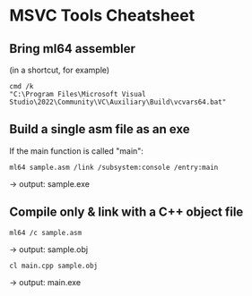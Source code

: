 # MSVC Tools Cheatsheet

## Bring ml64 assembler
(in a shortcut, for example) 
```
cmd /k 
"C:\Program Files\Microsoft Visual Studio\2022\Community\VC\Auxiliary\Build\vcvars64.bat"
```

## Build a single asm file as an exe 
If the main function is called "main":
```
ml64 sample.asm /link /subsystem:console /entry:main
```
-> output: sample.exe

## Compile only & link with a C++ object file 
```
ml64 /c sample.asm
```
-> output: sample.obj

```
cl main.cpp sample.obj
```
-> output: main.exe





